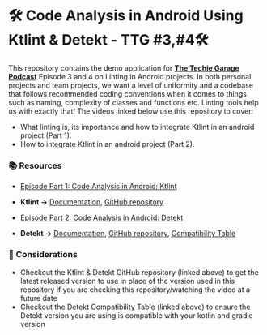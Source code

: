 # 🛠️ Code Analysis in Android Using Ktlint & Detekt - TTG #3,#4🛠️
This repository contains the demo application for **[The Techie Garage Podcast](https://www.youtube.com/@thetechiegarage/videos)** Episode 3 and 4 on Linting in Android projects. In both personal projects and team projects, we want a level of uniformity and a codebase that follows recommended coding conventions when it comes to things such as naming, complexity of classes and functions etc. Linting tools help us with exactly that! The videos linked below use this repository to cover:
- What linting is, its importance and how to integrate Ktlint in an android project (Part 1).
- How to integrate Ktlint in an android project (Part 2).

### 📚 Resources
- [Episode Part 1: Code Analysis in Android: Ktlint](https://youtu.be/qgcpmslBvvY)
- **Ktlint ->** [Documentation](https://pinterest.github.io/ktlint/latest/rules/code-styles/), [GitHub repository](https://github.com/pinterest/ktlint)
  
- [Episode Part 2: Code Analysis in Android: Detekt](https://youtu.be/3uSq6sFzhQo)
- **Detekt ->** [Documentation](https://detekt.dev/docs/intro), [GitHub repository](https://github.com/detekt/detekt), [Compatibility Table](https://detekt.dev/docs/introduction/compatibility)

### 📌 Considerations
- Checkout the Ktlint & Detekt GitHub repository (linked above) to get the latest released version to use in place of the version used in this repository if you are checking this repository/watching the video at a future date
- Checkout the Detekt Compatibility Table (linked above) to ensure the Detekt version you are using is compatible with your kotlin and gradle version
